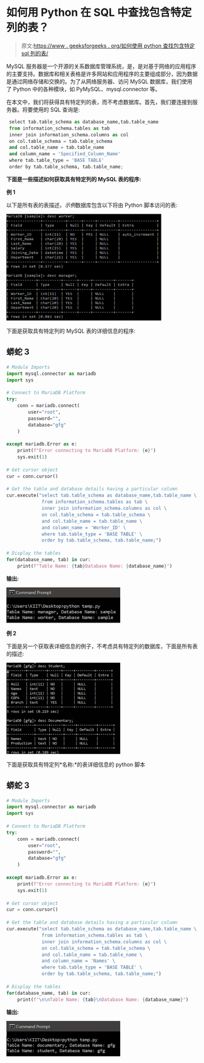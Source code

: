 # 如何用 Python 在 SQL 中查找包含特定列的表？

> 原文:[https://www . geeksforgeeks . org/如何使用 python 查找包含特定 sql 列的表/](https://www.geeksforgeeks.org/how-to-find-tables-that-contain-a-specific-column-in-sql-using-python/)

MySQL 服务器是一个开源的关系数据库管理系统，是，是对基于网络的应用程序的主要支持。数据库和相关表格是许多网站和应用程序的主要组成部分，因为数据是通过网络存储和交换的。为了从网络服务器、访问 MySQL 数据库，我们使用了 Python 中的各种模块，如 PyMySQL、mysql.connector 等。

在本文中，我们将获得具有特定列的表，而不考虑数据库。首先，我们要连接到服务器。将要使用的 SQL 查询是:

```py
 select tab.table_schema as database_name,tab.table_name 
 from information_schema.tables as tab 
 inner join information_schema.columns as col
 on col.table_schema = tab.table_schema 
 and col.table_name = tab.table_name 
 and column_name = 'Specified_Column_Name' 
 where tab.table_type = 'BASE TABLE' 
 order by tab.table_schema, tab.table_name;

```

**下面是一些描述如何获取具有特定列的 MySQL 表的程序:**

**例 1**

以下是所有表的表描述，*示例*数据库包含以下将由 Python 脚本访问的表:

![](img/db102b11308b1e68ebe02d2040c959ea.png)

下面是获取具有特定列的 MySQL 表的详细信息的程序:

## 蟒蛇 3

```py
# Module Imports
import mysql.connector as mariadb
import sys

# Connect to MariaDB Platform
try:
    conn = mariadb.connect(
        user="root",
        password="",
        database="gfg"
    )

except mariadb.Error as e:
    print(f"Error connecting to MariaDB Platform: {e}")
    sys.exit(1)

# Get cursor object
cur = conn.cursor()

# Get the table and database details having a particular column
cur.execute("select tab.table_schema as database_name,tab.table_name \
             from information_schema.tables as tab \
             inner join information_schema.columns as col \
             on col.table_schema = tab.table_schema \
             and col.table_name = tab.table_name \
             and column_name = 'Worker_ID' \
             where tab.table_type = 'BASE TABLE' \
             order by tab.table_schema, tab.table_name;")

# Display the tables
for(database_name, tab) in cur:
    print(f"Table Name: {tab}Database Name: {database_name}")
```

**输出:**

![](img/0d71d8ab2d184f717c71f77601d5c9c6.png)

**例 2**

下面是另一个获取表详细信息的例子，不考虑具有特定列的数据库，下面是所有表的描述:

![](img/bbeb051265041bf81ccfa8b30d25fb54.png)

下面是获取具有特定列*名称:*的表详细信息的 python 脚本

## 蟒蛇 3

```py
# Module Imports
import mysql.connector as mariadb
import sys

# Connect to MariaDB Platform
try:
    conn = mariadb.connect(
        user="root",
        password="",
        database="gfg"
    )

except mariadb.Error as e:
    print(f"Error connecting to MariaDB Platform: {e}")
    sys.exit(1)

# Get cursor object
cur = conn.cursor()

# Get the table and database details having a particular column
cur.execute("select tab.table_schema as database_name,tab.table_name \
             from information_schema.tables as tab \
             inner join information_schema.columns as col \
             on col.table_schema = tab.table_schema \
             and col.table_name = tab.table_name \
             and column_name = 'Names' \
             where tab.table_type = 'BASE TABLE' \
             order by tab.table_schema, tab.table_name;")

# Display the tables
for(database_name, tab) in cur:
    print(f"\n\nTable Name: {tab}\nDatabase Name: {database_name}")
```

**输出:**

![](img/d9266e6fcd04758d5df52d0a284a7031.png)